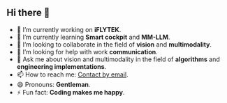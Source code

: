 ## Hi there 👋


<!-- **wocantudou/wocantudou** is a ✨ _special_ ✨ repository because its `README.md` (this file) appears on your GitHub profile.

Here are some ideas to get you started: -->

- 🔭 I’m currently working on **iFLYTEK**.
- 🌱 I’m currently learning **Smart cockpit** and **MM-LLM**.
- 👯 I’m looking to collaborate in the field of **vision** and **multimodality**.
- 🤔 I’m looking for help with work **communication**.
- 💬 Ask me about vision and multimodality in the field of **algorithms** and **engineering implementations**.
- 📫 How to reach me: [Contact by email](mailto:shawen@mail.ustc.edu.cn).
- 😄 Pronouns: **Gentleman**.
- ⚡ Fun fact: **Coding makes me happy**.


